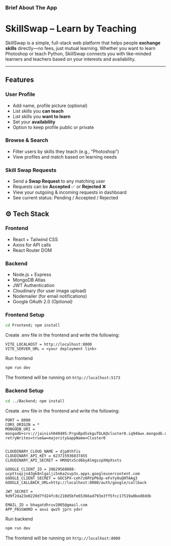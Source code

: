 ### Brief About The App 
#  SkillSwap – Learn by Teaching

SkillSwap is a simple, full-stack web platform that helps people **exchange skills** directly—no fees, just mutual learning. Whether you want to learn Photoshop or teach Python, SkillSwap connects you with like-minded learners and teachers based on your interests and availability.

---

##  Features

###  User Profile
- Add name, profile picture (optional)
- List skills you **can teach**
- List skills you **want to learn**
- Set your **availability**
- Option to keep profile public or private

### Browse & Search
- Filter users by skills they teach (e.g., “Photoshop”)
- View profiles and match based on learning needs

### Skill Swap Requests
- Send a **Swap Request** to any matching user
- Requests can be **Accepted** ✅ or **Rejected** ❌
- View your outgoing & incoming requests in dashboard
- See current status: Pending / Accepted / Rejected

## ⚙️ Tech Stack

### Frontend
- React + Tailwind CSS
- Axios for API calls
- React Router DOM

### Backend
- Node.js + Express
- MongoDB Atlas
- JWT Authentication
- Cloudinary (for user image upload)
- Nodemailer (for email notifications)
- Google OAuth 2.0 *(Optional)*
### Frontend Setup

```bash
cd Frontend; npm install
```

Create .env file in the frontend and write the following:

```env
VITE_LOCALHOST = http://localhost:8000
VITE_SERVER_URL = <your deployment link>
```

Run frontend

```bash
npm run dev
```

The frontend will be running on `http://localhost:5173`

### Backend Setup

```bash
cd ../Backend; npm install
```

Create .env file in the frontend and write the following:

```env
PORT = 8000
CORS_ORIGIN = *
MONGODB_URI = mongodb+srv://jainish040405:PrgxBpdSskguTbLK@cluster0.iq94bwx.mongodb.net/?retryWrites=true&w=majority&appName=Cluster0


CLOUDINARY_CLOUD_NAME = djp8thfis
CLOUDINARY_API_KEY = 623715936837455
CLOUDINARY_API_SECRET = HMXQtx5cd6byAlmgszpXHpXsxts

GOOGLE_CLIENT_ID = 20629568088-ucpttsqijn43gk8nlgalji5n6a2svp3s.apps.googleusercontent.com
GOOGLE_CLIENT_SECRET = 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
GOOGLE_CALLBACK_URL=http://localhost:8000/auth/google/callback

JWT_SECRET = 9d9f2da23e0220d7fd24fc8c210d5bfe65366ad793e3ff5fcc17519a0bed8ddb

EMAIL_ID = bhagatdhruv2005@gmail.com
APP_PASSWORD = axui qwzh jprn ydxr
```

Run backend

```bash
npm run dev
```

The frontend will be running on `http://localhost:8000`
